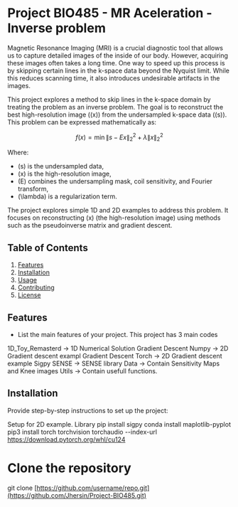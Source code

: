 # Project BIO485 - MR Aceleration - Inverse problem

Magnetic Resonance Imaging (MRI) is a crucial diagnostic tool that allows us to capture detailed images of the inside of our body. However, acquiring these images often takes a long time. One way to speed up this process is by skipping certain lines in the k-space data beyond the Nyquist limit. While this reduces scanning time, it also introduces undesirable artifacts in the images.  

This project explores a method to skip lines in the k-space domain by treating the problem as an inverse problem. The goal is to reconstruct the best high-resolution image (\(x\)) from the undersampled k-space data (\(s\)). This problem can be expressed mathematically as:  

$$
f(x) = \min \|s - Ex\|_2^2 + \lambda \|x\|_2^2
$$  

Where:  
- \(s\) is the undersampled data,  
- \(x\) is the high-resolution image,  
- \(E\) combines the undersampling mask, coil sensitivity, and Fourier transform,  
- \(\lambda\) is a regularization term.  

The project explores simple 1D and 2D examples to address this problem. It focuses on reconstructing \(x\) (the high-resolution image) using methods such as the pseudoinverse matrix and gradient descent.  


## Table of Contents
1. [Features](#features)
2. [Installation](#installation)
3. [Usage](#usage)
4. [Contributing](#contributing)
5. [License](#license)

## Features
- List the main features of your project. This project has 3 main codes

1D_Toy_Remasterd -> 1D Numerical Solution
Gradient Descent Numpy -> 2D Gradient descent exampl
Gradient Descent Torch -> 2D Gradient descent example
Sigpy SENSE -> SENSE library
Data -> Contain Sensitivity Maps and Knee images
Utils -> Contain usefull functions.

## Installation
Provide step-by-step instructions to set up the project:

Setup for 2D example.
Library 
pip install sigpy
conda install maplotlib-pyplot
pip3 install torch torchvision torchaudio --index-url https://download.pytorch.org/whl/cu124

# Clone the repository
git clone [https://github.com/username/repo.git](https://github.com/Jhersin/Project-BIO485.git)

